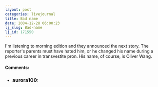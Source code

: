 ```yaml
---
layout: post
categories: livejournal
title: Bad name
date: 2004-12-28 06:00:23
lj_slug: Bad-name
lj_id: 171550
---
```

I'm listening to morning edition and they announced the next story. The reporter's parents must have hated him, or he changed his name during a previous career in transvestite pron. His name, of course, is Oliver Wang.


<div id="comments"><h4>Comments:</h4><div class="lj-comments"><ul>
<li><h3>aurora100: </h3>
<a id="comment-307"></a>
<p><BLINK>  <BLINK></p>
</li>
</ul></div></div>
